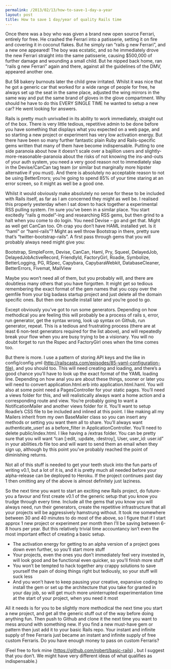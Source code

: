 ```yaml
---
permalink: /2013/02/13/how-to-save-1-day-a-year
layout: post
title: How to save 1 day/year of quality Rails time
---
```

Once there was a boy who was given a brand new open source Ferrari, entirely for free. He crashed the Ferrari into a patisserie, setting it on fire and covering it in coconut flakes. But he simply ran “rails g new Ferrari”, and a new one appeared! The boy was ecstatic, and so he immediately drove the new Ferrari straight into the same patisserie, causing $500,000 of further damage and wounding a small child. But he nipped back home, ran “rails g new Ferrari” again and there, against all the guidelines of the DMV, appeared another one.

But 58 bakery burnouts later the child grew irritated. Whilst it was nice that he got a generic car that worked for a wide range of people for free, he always set up the seat in the same place, adjusted the wing mirrors in the same way and put the same brand of gloves in the glove compartment. Why should he have to do this EVERY SINGLE TIME he wanted to setup a new car? He went looking for answers.

Rails is pretty much unrivalled in its ability to work immediately, straight out of the box. There is very little tedious, repetitive admin to be done before you have something that displays what you expected on a web page, and so starting a new project or experiment has very low activation energy. But there have been so many further fantastic plain Ruby and Rails-specific gems written that many of them have become indispensable. Putting to one side paranoia about how it doesn’t scale over a bajillion users and slightly-more-reasonable-paranoia about the risks of not knowing the ins-and-outs of your auth system, you need a very good reason not to immediately slap in the Devise/CanCan tag team (or similar but marginally more hipster alternative if you must). And there is absolutely no acceptable reason to not be using BetterErrors; you’re going to spend 85% of your time staring at an error screen, so it might as well be a good one.

Whilst it would obviously make absolutely no sense for these to be included with Rails itself, as far as I am concerned they might as well be. I realised this properly yesterday when I sat down to hack together a experimental RSS pulling system. I’m sure you’ve been in a similar place. You start excitedly “rails g model”-ing and researching RSS gems, but then grind to a halt when you come to do login. You need Devise – go and get that. Might as well get CanCan too. Oh crap you don’t have HAML installed yet. Is it “haml” or “haml-rails”? Might as well throw Bootstrap in there, pretty sure that’s “twitter-bootstrap-rails”. A first pass through gems that you will probably always need might give you:

Bootstrap, SimpleForm, Devise, CanCan, Haml, Pry, Squeel, DelayedJob, DelayedJobActiveRecord, FriendlyId, FactoryGirl, Roadie, Symbolize, BetterLogging, PG, RSpec, Capybara, CapybaraWebkit, DatabaseCleaner, BetterErrors, Fivemat, MailView

Maybe you won’t need all of them, but you probably will, and there are doubtless many others that you have forgotten. It might get so tedious remembering the exact format of the gem names that you copy over the gemfile from your big badass startup project and just delete all the domain specific ones. But then one bundle install later and you’re good to go.

Except obviously you’ve got to run some generators. Depending on how methodical you are feeling this will probably be a process of rails s, error, run generator, get the syntax wrong, look up syntax on Github, run generator, repeat. This is a tedious and frustrating process (there are at least 6 non-test generators required for the list above), and will repeatedly break your flow when you are busy trying to be a visionary. You will no doubt forget to run the Rspec and FactoryGirl ones when the time comes too.

But there is more. I use a pattern of storing API keys and the like in config/config.yml (http://railscasts.com/episodes/85-yaml-configuration-file), and you should too. This will need creating and loading, and there’s a good chance you’ll have to look up the exact format of the YAML loading line. Depending on how anal you are about these things, sooner or later you will need to convert application.html.erb into application.html.haml. You will also at some point need a PagesController for your static pages. You’ll need a views folder for this, and will realistically always want a home action and a corresponding route and view. You’re probably going to want a NotificationMailer and another views folder for it. You’ll want to setup Roadie’s CSS file to be included and inlined at this point. I like making all my Mailers inherit from my own BaseMailer class so you can insert any methods or setting you want them all to share. You’ll always want authenticate_user! as a before_filter in ApplicationController. You’ll need to delete public/index.html. I like having a /extras folder. You can be pretty sure that you will want “can [:edit, :update, :destroy], User, user_id: user.id” in your abilities.rb file too and will want to send them an email when they sign up, although by this point you’ve probably reached the point of diminishing returns.

Not all of this stuff is needed to get your teeth stuck into the fun parts of writing v0.1, but a lot of it is, and it is pretty much all needed before your alpha-release can be deployed to Heroku. If the project continues past day 1 then omitting any of the above is almost definitely just laziness.

So the next time you want to start an exciting new Rails project, do future-you a favour and first create v0.1 of the generic setup that you know you trudge through every time. Include all the gems that you know you will always need, run their generators, create the repetitive infrastructure that all your projects will be aggressively hamstrung without. It took me somewhere between 30 and 40 minutes to do most of the above, so I figure that if I start approx 1 new project or experiment per month then I’ll be saving between 6-8 hours per year. But this relatively trivial time accountancy isn’t even the most important effect of creating a basic setup.

* The activation energy for getting to an alpha version of a project goes down even further, so you’ll start more stuff
* Your projects, even the ones you don’t immediately feel very invested in, will look good and be functional even quicker, so you’ll finish more stuff
* You won’t be tempted to hack together any crappy solutions to save yourself the pain of doing things right but tediously, so your stuff will suck less
* And you won’t have to keep pausing your creative, expansive coding to install the gem or set up the architecture that you take for granted in your day job, so will get much more uninterrupted experimentation time at the start of your project, when you need it most

All it needs is for you to be slightly more methodical the next time you start a new project, and get all the generic stuff out of the way before doing anything fun. Then push to Github and clone it the next time you want to mess around with something new. If you find a new must-have gem or pattern then just add it to your basic Rails repo. Your instant and infinite supply of free Ferraris just became an instant and infinite supply of free custom Ferraris. Do you have enough money to pass on custom Ferraris?

(Feel free to fork mine (https://github.com/robert/basic-rails) , but I suggest that you don’t. We might have very different ideas of what qualifies as indispensable.)
